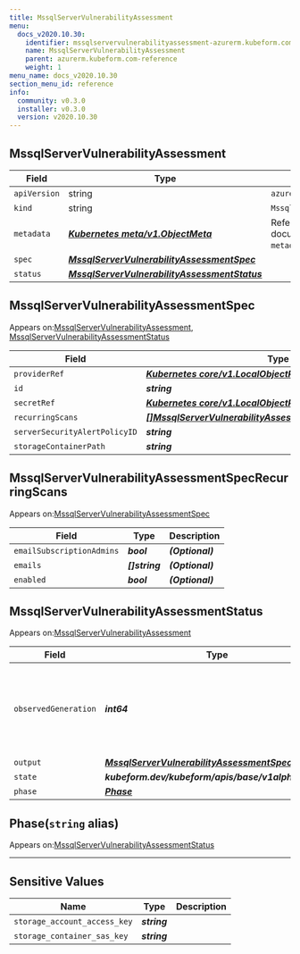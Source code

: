 ```yaml
---
title: MssqlServerVulnerabilityAssessment
menu:
  docs_v2020.10.30:
    identifier: mssqlservervulnerabilityassessment-azurerm.kubeform.com
    name: MssqlServerVulnerabilityAssessment
    parent: azurerm.kubeform.com-reference
    weight: 1
menu_name: docs_v2020.10.30
section_menu_id: reference
info:
  community: v0.3.0
  installer: v0.3.0
  version: v2020.10.30
---
```


## MssqlServerVulnerabilityAssessment
| Field | Type | Description |
| ------ | ----- | ----------- |
| `apiVersion` | string | `azurerm.kubeform.com/v1alpha1` |
|    `kind` | string | `MssqlServerVulnerabilityAssessment` |
| `metadata` | ***[Kubernetes meta/v1.ObjectMeta](https://v1-18.docs.kubernetes.io/docs/reference/generated/kubernetes-api/v1.18/#objectmeta-v1-meta)***|Refer to the Kubernetes API documentation for the fields of the `metadata` field.|
| `spec` | ***[MssqlServerVulnerabilityAssessmentSpec](#mssqlservervulnerabilityassessmentspec)***||
| `status` | ***[MssqlServerVulnerabilityAssessmentStatus](#mssqlservervulnerabilityassessmentstatus)***||
## MssqlServerVulnerabilityAssessmentSpec

Appears on:[MssqlServerVulnerabilityAssessment](#mssqlservervulnerabilityassessment), [MssqlServerVulnerabilityAssessmentStatus](#mssqlservervulnerabilityassessmentstatus)

| Field | Type | Description |
| ------ | ----- | ----------- |
| `providerRef` | ***[Kubernetes core/v1.LocalObjectReference](https://v1-18.docs.kubernetes.io/docs/reference/generated/kubernetes-api/v1.18/#localobjectreference-v1-core)***||
| `id` | ***string***||
| `secretRef` | ***[Kubernetes core/v1.LocalObjectReference](https://v1-18.docs.kubernetes.io/docs/reference/generated/kubernetes-api/v1.18/#localobjectreference-v1-core)***||
| `recurringScans` | ***[[]MssqlServerVulnerabilityAssessmentSpecRecurringScans](#mssqlservervulnerabilityassessmentspecrecurringscans)***| ***(Optional)*** |
| `serverSecurityAlertPolicyID` | ***string***||
| `storageContainerPath` | ***string***||
## MssqlServerVulnerabilityAssessmentSpecRecurringScans

Appears on:[MssqlServerVulnerabilityAssessmentSpec](#mssqlservervulnerabilityassessmentspec)

| Field | Type | Description |
| ------ | ----- | ----------- |
| `emailSubscriptionAdmins` | ***bool***| ***(Optional)*** |
| `emails` | ***[]string***| ***(Optional)*** |
| `enabled` | ***bool***| ***(Optional)*** |
## MssqlServerVulnerabilityAssessmentStatus

Appears on:[MssqlServerVulnerabilityAssessment](#mssqlservervulnerabilityassessment)

| Field | Type | Description |
| ------ | ----- | ----------- |
| `observedGeneration` | ***int64***| ***(Optional)*** Resource generation, which is updated on mutation by the API Server.|
| `output` | ***[MssqlServerVulnerabilityAssessmentSpec](#mssqlservervulnerabilityassessmentspec)***| ***(Optional)*** |
| `state` | ***kubeform.dev/kubeform/apis/base/v1alpha1.State***| ***(Optional)*** |
| `phase` | ***[Phase](#phase)***| ***(Optional)*** |
## Phase(`string` alias)

Appears on:[MssqlServerVulnerabilityAssessmentStatus](#mssqlservervulnerabilityassessmentstatus)

---
## Sensitive Values
| Name | Type | Description |
|------|------|-------------|
| `storage_account_access_key` | ***string*** ||
| `storage_container_sas_key` | ***string*** ||
